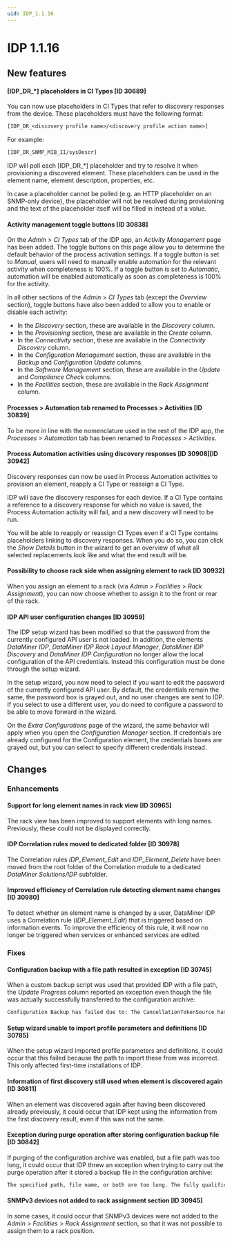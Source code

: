 ```yaml
---
uid: IDP_1.1.16
---
```


# IDP 1.1.16

## New features

#### \[IDP_DR\_\*\] placeholders in CI Types \[ID 30689\]

You can now use placeholders in CI Types that refer to discovery responses from the device. These placeholders must have the following format:

```txt
[IDP_DR_<discovery profile name>/<discovery profile action name>]
```

For example:

```txt
[IDP_DR_SNMP_MIB_II/sysDescr]
```

IDP will poll each \[IDP_DR\_\*\] placeholder and try to resolve it when provisioning a discovered element. These placeholders can be used in the element name, element description, properties, etc.

In case a placeholder cannot be polled (e.g. an HTTP placeholder on an SNMP-only device), the placeholder will not be resolved during provisioning and the text of the placeholder itself will be filled in instead of a value.

#### Activity management toggle buttons \[ID 30838\]

On the *Admin* > *CI Types* tab of the IDP app, an *Activity Management* page has been added. The toggle buttons on this page allow you to determine the default behavior of the process activation settings. If a toggle button is set to *Manual*, users will need to manually enable automation for the relevant activity when completeness is 100%. If a toggle button is set to *Automatic*, automation will be enabled automatically as soon as completeness is 100% for the activity.

In all other sections of the *Admin* > *CI Types* tab (except the *Overview* section), toggle buttons have also been added to allow you to enable or disable each activity:

- In the *Discovery* section, these are available in the *Discovery* column.
- In the *Provisioning* section, these are available in the *Create* column.
- In the *Connectivity* section, these are available in the *Connectivity Discovery* column.
- In the *Configuration Management* section, these are available in the *Backup* and *Configuration Update* columns.
- In the *Software Management* section, these are available in the *Update* and *Compliance Check* columns.
- In the *Facilities* section, these are available in the *Rack Assignment* column.

#### Processes \> Automation tab renamed to Processes \> Activities \[ID 30839\]

To be more in line with the nomenclature used in the rest of the IDP app, the *Processes* > *Automation* tab has been renamed to *Processes* > *Activities*.

#### Process Automation activities using discovery responses \[ID 30908\]\[ID 30942\]

Discovery responses can now be used in Process Automation activities to provision an element, reapply a CI Type or reassign a CI Type.

IDP will save the discovery responses for each device. If a CI Type contains a reference to a discovery response for which no value is saved, the Process Automation activity will fail, and a new discovery will need to be run.

You will be able to reapply or reassign CI Types even if a CI Type contains placeholders linking to discovery responses. When you do so, you can click the *Show Details* button in the wizard to get an overview of what all selected replacements look like and what the end result will be.

#### Possibility to choose rack side when assigning element to rack \[ID 30932\]

When you assign an element to a rack (via *Admin* > *Facilities* > *Rack Assignment*), you can now choose whether to assign it to the front or rear of the rack.

#### IDP API user configuration changes \[ID 30959\]

The IDP setup wizard has been modified so that the password from the currently configured API user is not loaded. In addition, the elements *DataMiner IDP*, *DataMiner IDP Rack Layout* *Manager*, *DataMiner IDP Discovery* and *DataMiner IDP Configuration* no longer allow the local configuration of the API credentials. Instead this configuration must be done through the setup wizard.

In the setup wizard, you now need to select if you want to edit the password of the currently configured API user. By default, the credentials remain the same, the password box is grayed out, and no user changes are sent to IDP. If you select to use a different user, you do need to configure a password to be able to move forward in the wizard.

On the *Extra Configurations* page of the wizard, the same behavior will apply when you open the *Configuration Manager* section. If credentials are already configured for the Configuration element, the credentials boxes are grayed out, but you can select to specify different credentials instead.

## Changes

### Enhancements

#### Support for long element names in rack view \[ID 30965\]

The rack view has been improved to support elements with long names. Previously, these could not be displayed correctly.

#### IDP Correlation rules moved to dedicated folder \[ID 30978\]

The Correlation rules *IDP_Element_Edit* and *IDP_Element_Delete* have been moved from the root folder of the Correlation module to a dedicated *DataMiner Solutions/IDP* subfolder.

#### Improved efficiency of Correlation rule detecting element name changes \[ID 30980\]

To detect whether an element name is changed by a user, DataMiner IDP uses a Correlation rule (*IDP_Element_Edit*) that is triggered based on information events. To improve the efficiency of this rule, it will now no longer be triggered when services or enhanced services are edited.

### Fixes

#### Configuration backup with a file path resulted in exception \[ID 30745\]

When a custom backup script was used that provided IDP with a file path, the *Update Progress* column reported an exception even though the file was actually successfully transferred to the configuration archive:

```txt
Configuration Backup has failed due to: The CancellationTokenSource has been disposed.
```

#### Setup wizard unable to import profile parameters and definitions \[ID 30785\]

When the setup wizard imported profile parameters and definitions, it could occur that this failed because the path to import these from was incorrect. This only affected first-time installations of IDP.

#### Information of first discovery still used when element is discovered again \[ID 30811\]

When an element was discovered again after having been discovered already previously, it could occur that IDP kept using the information from the first discovery result, even if this was not the same.

#### Exception during purge operation after storing configuration backup file \[ID 30842\]

If purging of the configuration archive was enabled, but a file path was too long, it could occur that IDP threw an exception when trying to carry out the purge operation after it stored a backup file in the configuration archive:

```txt
The specified path, file name, or both are too long. The fully qualified file name must be less than 260 characters, and the directory name must be less than 248 characters.
```

#### SNMPv3 devices not added to rack assignment section \[ID 30945\]

In some cases, it could occur that SNMPv3 devices were not added to the *Admin* > *Facilities* > *Rack Assignment* section, so that it was not possible to assign them to a rack position.
